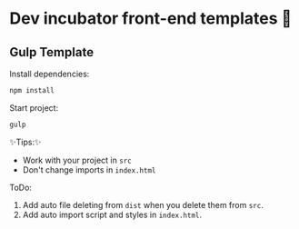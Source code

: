 # Dev incubator front-end templates :rocket:
## Gulp Template
Install dependencies:
```sh
npm install
```
Start project:
```sh
gulp
```

✨Tips:✨
- Work with your project in `src`
- Don't change imports in `index.html`

ToDo:
1) Add auto file deleting from `dist` when you delete them from `src`.
2) Add auto import script and styles in `index.html`.